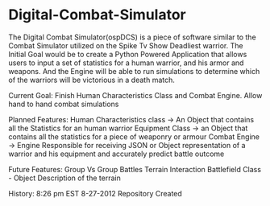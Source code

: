 Digital-Combat-Simulator
========================
The Digital Combat Simulator(ospDCS) is a piece of software similar to the Combat
Simulator utilized on the Spike Tv Show Deadliest warrior.  The Initial Goal would
be to create a Python Powered Application that allows users to input a set of statistics
for a human warrior, and his armor and weapons.  And the Engine will be able to run simulations
to determine which of the warriors will be victorious in a death match.

Current Goal:
Finish Human Characteristics Class and Combat Engine.  Allow hand to hand combat simulations

Planned Features:
Human Characteristics class -> An Object that contains all the Statistics for an human warrior
Equipment Class -> an Object that contains all the statistics for a piece of weaponry or armour
Combat Engine -> Engine Responsible for receiving JSON or Object representation of a warrior and
his equipment and accurately predict battle outcome

Future Features:
Group Vs Group Battles
Terrain Interaction
Battlefield Class - Object Description of the terrain


History:
8:26 pm EST 8-27-2012 Repository Created
